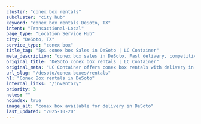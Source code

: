 ```yaml
---
cluster: "conex box rentals"
subcluster: "city hub"
keyword: "conex box rentals DeSoto, TX"
intent: "Transactional-Local"
page_type: "Location Service Hub"
city: "DeSoto, TX"
service_type: "conex box"
title_tag: "5pi conex box Sales in DeSoto | LC Container"
meta_description: "conex box sales in DeSoto. Fast delivery, competitive pricing. Serving conex boxes area. Quote ID: REN. Call (214) 524-4168 for your free quote today."
original_title: "DeSoto conex box rentals | LC Container"
original_meta: "LC Container offers conex box rentals with delivery in DeSoto, TX. Local. Fast quotes. Since 2003."
url_slug: "/desoto/conex-boxes/rentals"
h1: "Conex Box rentals in DeSoto"
internal_links: "/inventory"
priority: 3
notes: ""
noindex: true
image_alt: "conex box available for delivery in DeSoto"
last_updated: "2025-10-20"
---
```


<!-- TODO: Add unique city/inventory copy, images, and internal links here. -->

